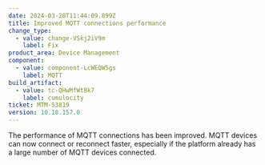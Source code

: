 ```yaml
---
date: 2024-03-28T11:44:09.899Z
title: Improved MQTT connections performance
change_type:
  - value: change-VSkj2iV9m
    label: Fix
product_area: Device Management
component:
  - value: component-LcWEQW5gs
    label: MQTT
build_artifact:
  - value: tc-QHwMfWtBk7
    label: cumulocity
ticket: MTM-53819
version: 10.18.157.0
---
```

The performance of MQTT connections has been improved.  MQTT devices can now connect or reconnect faster, especially if the platform already has a large number of MQTT devices connected.
